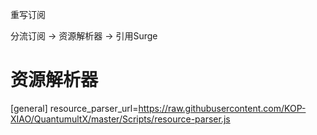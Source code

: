 重写订阅

分流订阅 -> 资源解析器 -> 引用Surge

# 资源解析器
[general]
resource_parser_url=https://raw.githubusercontent.com/KOP-XIAO/QuantumultX/master/Scripts/resource-parser.js
